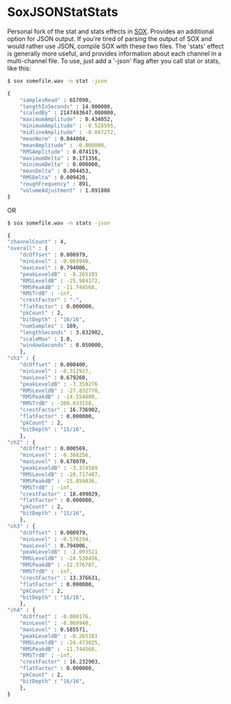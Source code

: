 SoxJSONStatStats
====

Personal fork of the stat and stats effects in <a href = "http://sox.sourceforge.net/"> SOX</a>. Provides an additional option for JSON output. If you're tired of parsing the output of SOX and would rather use JSON, compile SOX with these two files. The 'stats' effect is generally more useful, and provides information about each channel in a multi-channel file. To use, just add a '-json' flag after you call stat or stats, like this: 

```bash
$ sox somefile.wav -n stat -json

{
	"samplesRead" : 657090,
	"lengthInSeconds" : 14.900000,
	"scaledBy" : 2147483647.000000,
	"maximumAmplitude" : 0.434052,
	"minimumAmplitude" : -0.528595,
	"midlineAmplitude" : -0.047272,
	"meanNorm" : 0.044004,
	"meanAmplitude" : -0.000000,
	"RMSAmplitude" : 0.074119,
	"maximumDelta" : 0.171356,
	"minimumDelta" : 0.000000,
	"meanDelta" : 0.004453,
	"RMSDelta" : 0.009420,
	"roughFrequency" : 891,
	"volumeAdjustment" : 1.891808
}
```
OR
```bash
$ sox somefile.wav -n stats -json

{
"channelCount" : 4,
"overall" : {
	"dcOffset" : 0.000979,
	"minLevel" : -0.969940,
	"maxLevel" : 0.794006,
	"peakLeveldB" : -0.265101
	"RMSLeveldB" : -25.984172,
	"RMSPeakdB" : -11.744568,
	"RMSTrdB" : -inf,
	"crestFactor" : "-",
	"flatFactor" : 0.000000,
	"pkCount" : 2,
	"bitDepth" : "16/16",
	"numSamples" : 169,
	"lengthSeconds" : 3.832902,
	"scaleMax" : 1.0,
	"windowSeconds" : 0.050000,
	},
"ch1" : {
	"dcOffset" : 0.000400,
	"minLevel" : -0.312927,
	"maxLevel" : 0.679260,
	"peakLeveldB" : -3.359276
	"RMSLeveldB" : -27.832778,
	"RMSPeakdB" : -14.554000,
	"RMSTrdB" : -309.033158,
	"crestFactor" : 16.736902,
	"flatFactor" : 0.000000,
	"pkCount" : 2,
	"bitDepth" : "15/16",
	},
"ch2" : {
	"dcOffset" : 0.000569,
	"minLevel" : -0.368256,
	"maxLevel" : 0.678070,
	"peakLeveldB" : -3.374509
	"RMSLeveldB" : -28.717487,
	"RMSPeakdB" : -15.859836,
	"RMSTrdB" : -inf,
	"crestFactor" : 18.499029,
	"flatFactor" : 0.000000,
	"pkCount" : 2,
	"bitDepth" : "15/16",
	},
"ch3" : {
	"dcOffset" : 0.000979,
	"minLevel" : -0.576294,
	"maxLevel" : 0.794006,
	"peakLeveldB" : -2.003521
	"RMSLeveldB" : -24.530456,
	"RMSPeakdB" : -12.576707,
	"RMSTrdB" : -inf,
	"crestFactor" : 13.376631,
	"flatFactor" : 0.000000,
	"pkCount" : 2,
	"bitDepth" : "16/16",
	},
"ch4" : {
	"dcOffset" : -0.000176,
	"minLevel" : -0.969940,
	"maxLevel" : 0.585571,
	"peakLeveldB" : -0.265101
	"RMSLeveldB" : -24.473025,
	"RMSPeakdB" : -11.744568,
	"RMSTrdB" : -inf,
	"crestFactor" : 16.232903,
	"flatFactor" : 0.000000,
	"pkCount" : 2,
	"bitDepth" : "16/16",
	},
}
```


